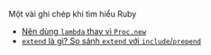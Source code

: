 Một vài ghi chép khi tìm hiểu Ruby  
- [Nên dùng `lambda` thay vì `Proc.new`](https://github.com/52/rb-notes/blob/master/notes/lambda_vs_proc.md)
- [`extend` là gì? So sánh `extend` với `include`/`prepend`](https://github.com/52/rb-notes/blob/master/notes/extend.md)